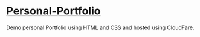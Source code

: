 # [Personal-Portfolio](https://personal-portfolio-9o4.pages.dev/)
Demo personal Portfolio using HTML and CSS and hosted using CloudFare.
